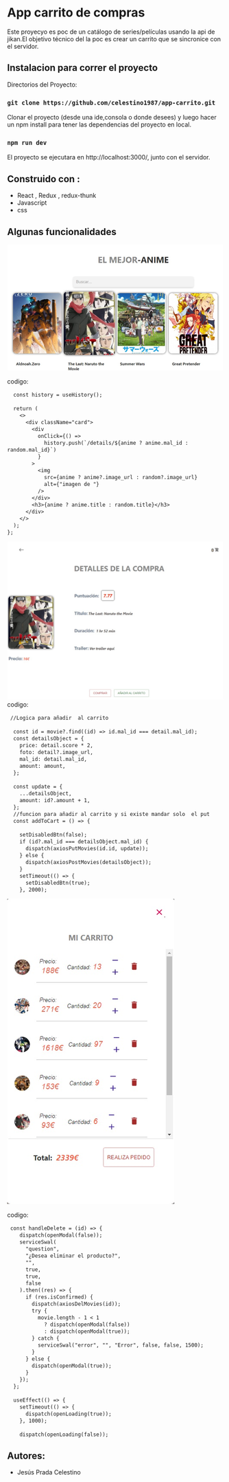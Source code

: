 # App  carrito de compras

Este proyecyo es poc de un catálogo de series/películas usando la api de jikan.El objetivo técnico del la poc es crear un carrito que se sincronice con el servidor.

## Instalacion para correr el proyecto

Directorios del Proyecto:

### `git clone https://github.com/celestino1987/app-carrito.git`

 Clonar el proyecto (desde una ide,consola o donde desees) y luego hacer un npm install para tener las dependencias del proyecto en local.

### `npm run dev `
El proyecto se ejecutara en  http://localhost:3000/,
junto con el servidor.

 
## Construido con :
- React , Redux , redux-thunk 
- Javascript 
- css




## Algunas funcionalidades
![Inicio aplicacion](/src/img/portada.jpg)

codigo:
~~~ export const AppCard = ({ anime, random }) => {
  const history = useHistory();

  return (
    <>
      <div className="card">
        <div
          onClick={() =>
            history.push(`/details/${anime ? anime.mal_id : random.mal_id}`)
          }
        >
          <img
            src={anime ? anime?.image_url : random?.image_url}
            alt={"imagen de "}
          />
        </div>
        <h3>{anime ? anime.title : random.title}</h3>
      </div>
    </>
  );
}; 
~~~ 


![detalles del articulo](/src/img/detalles.jpg)
codigo:


~~~ 
 //Logica para añadir  al carrito

  const id = movie?.find((id) => id.mal_id === detail.mal_id);
  const detailsObject = {
    price: detail.score * 2,
    foto: detail?.image_url,
    mal_id: detail.mal_id,
    amount: amount,
  };

  const update = {
    ...detailsObject,
    amount: id?.amount + 1,
  };
  //funcion para añadir al carrito y si existe mandar solo  el put
  const addToCart = () => {
 
    setDisabledBtn(false);
    if (id?.mal_id === detailsObject.mal_id) {
      dispatch(axiosPutMovies(id.id, update));
    } else {
      dispatch(axiosPostMovies(detailsObject));
    }
    setTimeout(() => {
      setDisabledBtn(true);
    }, 2000);

~~~ 
![Carrito de compras](/src/img/carrito.jpg)

codigo:
~~~
 const handleDelete = (id) => {
    dispatch(openModal(false));
    serviceSwal(
      "question",
      "¿Desea eliminar el producto?",
      "",
      true,
      true,
      false
    ).then((res) => {
      if (res.isConfirmed) {
        dispatch(axiosDelMovies(id));
        try {
          movie.length - 1 < 1
            ? dispatch(openModal(false))
            : dispatch(openModal(true));
        } catch {
          serviceSwal("error", "", "Error", false, false, 1500);
        }
      } else {
        dispatch(openModal(true));
      }
    });
  };

  useEffect(() => {
    setTimeout(() => {
      dispatch(openLoading(true));
    }, 1000);

    dispatch(openLoading(false));
~~~


## Autores:
- Jesús Prada Celestino
